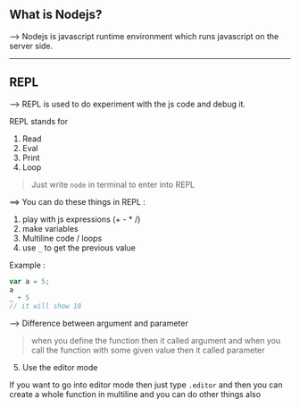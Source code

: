 ## What is Nodejs?

--> Nodejs is javascript runtime environment which runs javascript on the server side.

----

## REPL

--> REPL is used to do experiment with the js code and debug it.

REPL stands for 

1) Read
2) Eval
3) Print
4) Loop

>Just write `node` in terminal to enter into REPL

==> You can do these things in REPL : 

1) play with js expressions (+ - * /)
2) make variables
3) Multiline code / loops
4) use `_` to get the previous value 

Example : 

```js
var a = 5;
a
_ + 5
// it will show 10
```

--> Difference between argument and parameter

>when you define the function then it called argument and when you call the function with some given value then it called parameter

5) Use the editor mode

If you want to go into editor mode then just type `.editor` and then you can create a whole function in multiline and you can do other things also 

